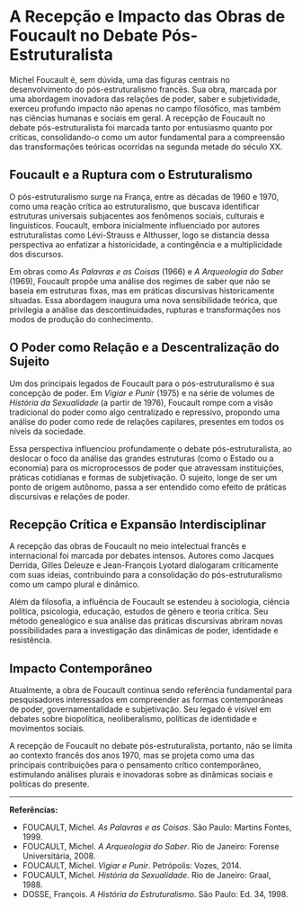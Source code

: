 
# A Recepção e Impacto das Obras de Foucault no Debate Pós-Estruturalista

Michel Foucault é, sem dúvida, uma das figuras centrais no desenvolvimento do pós-estruturalismo francês. Sua obra, marcada por uma abordagem inovadora das relações de poder, saber e subjetividade, exerceu profundo impacto não apenas no campo filosófico, mas também nas ciências humanas e sociais em geral. A recepção de Foucault no debate pós-estruturalista foi marcada tanto por entusiasmo quanto por críticas, consolidando-o como um autor fundamental para a compreensão das transformações teóricas ocorridas na segunda metade do século XX.

## Foucault e a Ruptura com o Estruturalismo

O pós-estruturalismo surge na França, entre as décadas de 1960 e 1970, como uma reação crítica ao estruturalismo, que buscava identificar estruturas universais subjacentes aos fenômenos sociais, culturais e linguísticos. Foucault, embora inicialmente influenciado por autores estruturalistas como Lévi-Strauss e Althusser, logo se distancia dessa perspectiva ao enfatizar a historicidade, a contingência e a multiplicidade dos discursos.

Em obras como *As Palavras e as Coisas* (1966) e *A Arqueologia do Saber* (1969), Foucault propõe uma análise dos regimes de saber que não se baseia em estruturas fixas, mas em práticas discursivas historicamente situadas. Essa abordagem inaugura uma nova sensibilidade teórica, que privilegia a análise das descontinuidades, rupturas e transformações nos modos de produção do conhecimento.

## O Poder como Relação e a Descentralização do Sujeito

Um dos principais legados de Foucault para o pós-estruturalismo é sua concepção de poder. Em *Vigiar e Punir* (1975) e na série de volumes de *História da Sexualidade* (a partir de 1976), Foucault rompe com a visão tradicional do poder como algo centralizado e repressivo, propondo uma análise do poder como rede de relações capilares, presentes em todos os níveis da sociedade.

Essa perspectiva influenciou profundamente o debate pós-estruturalista, ao deslocar o foco da análise das grandes estruturas (como o Estado ou a economia) para os microprocessos de poder que atravessam instituições, práticas cotidianas e formas de subjetivação. O sujeito, longe de ser um ponto de origem autônomo, passa a ser entendido como efeito de práticas discursivas e relações de poder.

## Recepção Crítica e Expansão Interdisciplinar

A recepção das obras de Foucault no meio intelectual francês e internacional foi marcada por debates intensos. Autores como Jacques Derrida, Gilles Deleuze e Jean-François Lyotard dialogaram criticamente com suas ideias, contribuindo para a consolidação do pós-estruturalismo como um campo plural e dinâmico.

Além da filosofia, a influência de Foucault se estendeu à sociologia, ciência política, psicologia, educação, estudos de gênero e teoria crítica. Seu método genealógico e sua análise das práticas discursivas abriram novas possibilidades para a investigação das dinâmicas de poder, identidade e resistência.

## Impacto Contemporâneo

Atualmente, a obra de Foucault continua sendo referência fundamental para pesquisadores interessados em compreender as formas contemporâneas de poder, governamentalidade e subjetivação. Seu legado é visível em debates sobre biopolítica, neoliberalismo, políticas de identidade e movimentos sociais.

A recepção de Foucault no debate pós-estruturalista, portanto, não se limita ao contexto francês dos anos 1970, mas se projeta como uma das principais contribuições para o pensamento crítico contemporâneo, estimulando análises plurais e inovadoras sobre as dinâmicas sociais e políticas do presente.

---

**Referências:**

- FOUCAULT, Michel. *As Palavras e as Coisas*. São Paulo: Martins Fontes, 1999.
- FOUCAULT, Michel. *A Arqueologia do Saber*. Rio de Janeiro: Forense Universitária, 2008.
- FOUCAULT, Michel. *Vigiar e Punir*. Petrópolis: Vozes, 2014.
- FOUCAULT, Michel. *História da Sexualidade*. Rio de Janeiro: Graal, 1988.
- DOSSE, François. *A História do Estruturalismo*. São Paulo: Ed. 34, 1998.
```
